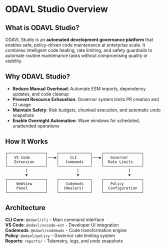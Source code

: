 # ODAVL Studio Overview

## What is ODAVL Studio?

ODAVL Studio is an **automated development governance platform** that enables safe, policy-driven code maintenance at enterprise scale. It combines intelligent code healing, rate limiting, and safety guardrails to automate routine maintenance tasks without compromising quality or stability.

## Why ODAVL Studio?

- **Reduce Manual Overhead**: Automate ESM imports, dependency updates, and code cleanup
- **Prevent Resource Exhaustion**: Governor system limits PR creation and CI usage
- **Maintain Safety**: Risk budgets, chunked execution, and automatic undo snapshots
- **Enable Overnight Automation**: Wave windows for scheduled, unattended operations

## How It Works

```
┌─────────────────┐    ┌──────────────┐    ┌─────────────────┐
│   VS Code       │───▶│     CLI      │───▶│   Governor      │
│   Extension     │    │   Commands   │    │  Rate Limits    │
└─────────────────┘    └──────────────┘    └─────────────────┘
         │                      │                      │
         ▼                      ▼                      ▼
┌─────────────────┐    ┌──────────────┐    ┌─────────────────┐
│    WebView      │    │   Codemods   │    │   Policy        │
│    Panel        │    │  (Healers)   │    │  Configuration  │
└─────────────────┘    └──────────────┘    └─────────────────┘
```

## Architecture

**CLI Core**: `@odavl/cli` - Main command interface  
**VS Code**: `@odavl/vscode-ext` - Developer UI integration  
**Codemods**: `@odavl/codemods` - Code transformation engine  
**Policy**: `@odavl/policy` - Governor rate limiting system  
**Reports**: `reports/` - Telemetry, logs, and undo snapshots

